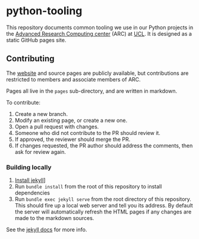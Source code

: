 # python-tooling
This repository documents common tooling we use in our Python projects in the [Advanced Research Computing center](https://www.ucl.ac.uk/arc/) (ARC) at [UCL](https://www.ucl.ac.uk).
It is designed as a static GitHub pages site.

## Contributing
The [website](https://ucl-arc.github.io/python-tooling/) and source pages are publicly available, but contributions are restricted to members and associate members of ARC.

Pages all live in the `pages` sub-directory, and are written in markdown.

To contribute:
1. Create a new branch.
2. Modify an existing page, or create a new one.
3. Open a pull request with changes.
4. Someone who did not contribute to the PR should review it.
5. If approved, the reviewer should merge the PR.
6. If changes requested, the PR author should address the comments, then ask for review again.

### Building locally
1. [Install jekyll](https://jekyllrb.com/docs/installation/)]
2. Run `bundle install` from the root of this repository to install dependencies
3. Run `bundle exec jekyll serve` from the root directory of this repository. This should fire up a local web server and tell you its address. By default the server will automatically refresh the HTML pages if any changes are made to the markdown sources.

See the [jekyll docs](https://jekyllrb.com/docs/) for more info.

